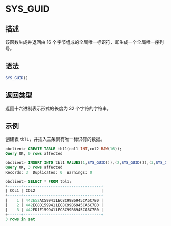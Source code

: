 # SYS_GUID

## 描述

该函数生成并返回由 16 个字节组成的全局唯一标识符，即生成一个全局唯一序列号。

## 语法

```sql
SYS_GUID()
```

## 返回类型

返回十六进制表示形式的长度为 32 个字符的字符串。

## 示例

创建表 `tbl1`，并插入三条具有唯一标识符的数据。

```sql
obclient> CREATE TABLE tbl1(col1 INT,col2 RAW(16));
Query OK, 0 rows affected

obclient> INSERT INTO tbl1 VALUES(1,SYS_GUID()),(2,SYS_GUID()),(3,SYS_GUID());
Query OK, 3 rows affected
Records: 3  Duplicates: 0  Warnings: 0

obclient> SELECT * FROM tbl1;
+------+----------------------------------+
| COL1 | COL2                             |
+------+----------------------------------+
|    1 | 442E52AC599411EC8C99B6945CA6C7B0 |
|    2 | 442EC8D1599411EC8C99B6945CA6C7B0 |
|    3 | 442ED1F1599411EC8C99B6945CA6C7B0 |
+------+----------------------------------+
3 rows in set
```
